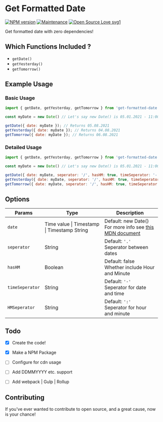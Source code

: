 # Get Formatted Date

[![NPM version](https://img.shields.io/npm/v/get-formatted-date.svg?style=flat)](https://www.npmjs.com/package/get-formatted-date)
[![Maintenance](https://img.shields.io/badge/Maintained%3F-yes-green.svg)](https://GitHub.com/Naereen/StrapDown.js/graphs/commit-activity)
[![Open Source Love svg1](https://badges.frapsoft.com/os/v1/open-source.svg?v=103)](https://github.com/ellerbrock/open-source-badges/)

Get formatted date with zero dependencies!

## Which Functions Included ?
- `getDate()`
- `getYesterday()`
- `getTomorrow()`

## Example Usage

### Basic Usage
```javascript
import { getDate, getYesterday, getTomorrow } from 'get-formatted-date';

const myDate = new Date() // Let's say new Date() is 05.01.2021 - 11:00

getDate({ date: myDate }); // Returns 05.08.2021
getYesterday({ date: myDate }); // Returns 04.08.2021
getTomorrow({ date: myDate }); // Returns 06.08.2021
```

### Detailed Usage
```javascript
import { getDate, getYesterday, getTomorrow } from 'get-formatted-date';

const myDate = new Date() // Let's say new Date() is 05.01.2021 - 11:00

getDate({ date: myDate, seperator: '/', hasHM: true, timeSeperator: '-', HMSeperator: '.' }); // Returns 05/01/2021 - 11.00
getYesterday({ date: myDate, seperator: '/', hasHM: true, timeSeperator: '-', HMSeperator: '.' }); // Returns 04/01/2021 - 11.00
getTomorrow({ date: myDate, seperator: '/', hasHM: true, timeSeperator: '-', HMSeperator: '.' }); // Returns 06/01/2021 - 11.00
```

## Options
| Params | Type | Description |
| --- | --- | --- |
| `date` | Time value \| Timestamp \| Timestamp String |  Default: new Date() <br /> For more info see [this MDN document](https://developer.mozilla.org/en-US/docs/Web/JavaScript/Reference/Global_Objects/Date/Date) |
| `seperator` | String | Default: `'.'` <br /> Seperator between dates |
| `hasHM` | Boolean | Default: false <br /> Whether include Hour and Minute |
| `timeSeperator` | String | Default: `'-'` <br /> Seperator for date and time |
| `HMSeperator` | String | Default: `':'` <br /> Seperator for hour and minute |


## Todo
- [x] Create the code!
- [X] Make a NPM Package
- [ ] Configure for cdn usage
- [ ] Add DDMMYYYY etc. support
- [ ] Add webpack | Gulp | Rollup


## Contributing
If you've ever wanted to contribute to open source, and a great cause, now is your chance!
